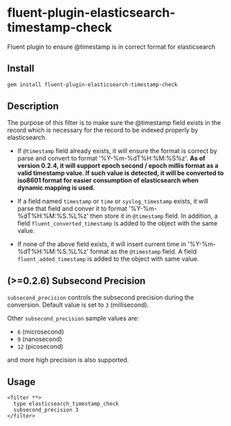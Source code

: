 # fluent-plugin-elasticsearch-timestamp-check
Fluent plugin to ensure @timestamp is in correct format for elasticsearch

## Install

```bash
gem install fluent-plugin-elasticsearch-timestamp-check
```

## Description

The purpose of this filter is to make sure the @timestamp field exists in the
record which is necessary for the record to be indexed properly by
elasticsearch.

* If `@timestamp` field already exists, it will ensure the format is correct
  by parse and convert to format '%Y-%m-%dT%H:%M:%S%z'. **As of version 0.2.4, it
  will support epoch second / epoch millis format as a valid timestamp value. If
  such value is detected, it will be converted to iso8601 format for easier
  consumption of elasticsearch when dynamic mapping is used.**

* If a field named `timestamp` or `time` or `syslog_timestamp` exists, it will
  parse that field and conver it to format '%Y-%m-%dT%H:%M:%S.%L%z' then store it
  in `@timestamp` field. In addition, a field `fluent_converted_timestamp`
  is added to the object with the same value.

* If none of the above field exists, it will insert current time in
  '%Y-%m-%dT%H:%M:%S.%L%z' format as the `@timestamp` field. A field
  `fluent_added_timestamp` is added to the object with same value.

## (>=0.2.6) Subsecond Precision

`subsecond_precision` controls the subsecond precision during the conversion.
Default value is set to `3` (millisecond).

Other `subsecond_precision` sample values are:

* `6` (microsecond)
* `9` (nanosecond)
* `12` (picosecond)

and more high precision is also supported.

## Usage

```
<filter **>
  type elasticsearch_timestamp_check
  subsecond_precision 3
</filter>
```
